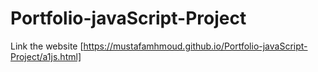 # Portfolio-javaScript-Project

Link the website [https://mustafamhmoud.github.io/Portfolio-javaScript-Project/a1js.html]
